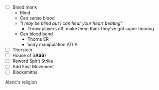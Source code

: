 - [ ] Blood monk
	- Blind
	- Can sense blood 
	- *"I may be blind but I can hear your heart beating"*
		- Throw players off, make them think they've got super hearing
	- Can blood bend
		- Thorns ER
		- body manipulation ATLA
- [ ] Thorstein
- [ ] House of S**ASS**?
- [ ] Reword Spirit Strike
- [ ] Add Fast Movement
- [ ] Blacksmiths

Alaric's religion